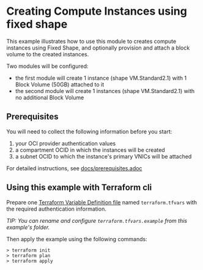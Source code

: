# Creating Compute Instances using fixed shape

This example illustrates how to use this module to creates compute instances using Fixed Shape, and optionally provision and attach a block volume to the created instances.

Two modules will be configured:

- the first module will create 1 instance (shape VM.Standard2.1) with 1 Block Volume (50GB) attached to it
- the second module will create 1 instances (shape VM.Standard2.1) with no additional Block Volume

## Prerequisites

You will need to collect the following information before you start:

1. your OCI provider authentication values
2. a compartment OCID in which the instances will be created
3. a subnet OCID to which the instance's primary VNICs will be attached

For detailed instructions, see [docs/prerequisites.adoc]

## Using this example with Terraform cli

Prepare one [Terraform Variable Definition file] named `terraform.tfvars` with the required authentication information.

*TIP: You can rename and configure `terraform.tfvars.example` from this example's folder.*

Then apply the example using the following commands:

```shell
> terraform init
> terraform plan
> terraform apply
```

[Terraform Variable Definition file]:https://www.terraform.io/docs/language/values/variables.html#variable-definitions-tfvars-files
[docs/prerequisites.adoc]:https://github.com/oracle-terraform-modules/terraform-oci-compute-instance/blob/main/docs/prerequisites.adoc

